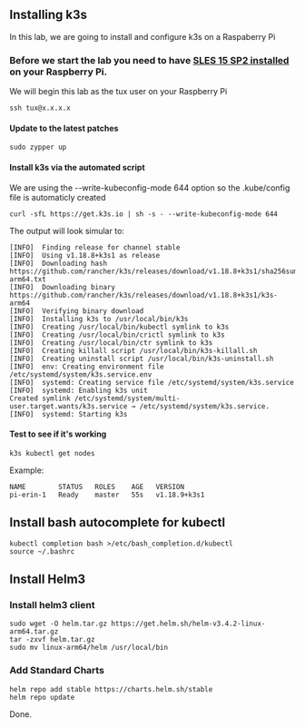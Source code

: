## Installing k3s

In this lab, we are going to install and configure k3s on a Raspaberry Pi

### Before we start the lab you need to have <a href="SLESonRPi.md">SLES 15 SP2 installed</a> on your Raspberry Pi.

We will begin this lab as the tux user on your Raspberry Pi

    ssh tux@x.x.x.x

#### Update to the latest patches
```
sudo zypper up
```
#### Install k3s via the automated script

We are using the --write-kubeconfig-mode 644 option so the .kube/config file is automaticly created
```
curl -sfL https://get.k3s.io | sh -s - --write-kubeconfig-mode 644
```
The output will look simular to:

```
[INFO]  Finding release for channel stable
[INFO]  Using v1.18.8+k3s1 as release
[INFO]  Downloading hash https://github.com/rancher/k3s/releases/download/v1.18.8+k3s1/sha256sum-arm64.txt
[INFO]  Downloading binary https://github.com/rancher/k3s/releases/download/v1.18.8+k3s1/k3s-arm64
[INFO]  Verifying binary download
[INFO]  Installing k3s to /usr/local/bin/k3s
[INFO]  Creating /usr/local/bin/kubectl symlink to k3s
[INFO]  Creating /usr/local/bin/crictl symlink to k3s
[INFO]  Creating /usr/local/bin/ctr symlink to k3s
[INFO]  Creating killall script /usr/local/bin/k3s-killall.sh
[INFO]  Creating uninstall script /usr/local/bin/k3s-uninstall.sh
[INFO]  env: Creating environment file /etc/systemd/system/k3s.service.env
[INFO]  systemd: Creating service file /etc/systemd/system/k3s.service
[INFO]  systemd: Enabling k3s unit
Created symlink /etc/systemd/system/multi-user.target.wants/k3s.service → /etc/systemd/system/k3s.service.
[INFO]  systemd: Starting k3s
```

#### Test to see if it's working
```
k3s kubectl get nodes
```
Example:

```
NAME        STATUS   ROLES    AGE   VERSION
pi-erin-1   Ready    master   55s   v1.18.9+k3s1
```
## Install bash autocomplete for kubectl

    kubectl completion bash >/etc/bash_completion.d/kubectl
    source ~/.bashrc

## Install Helm3

### Install helm3 client
```
sudo wget -O helm.tar.gz https://get.helm.sh/helm-v3.4.2-linux-arm64.tar.gz
tar -zxvf helm.tar.gz
sudo mv linux-arm64/helm /usr/local/bin
```

### Add Standard Charts
```
helm repo add stable https://charts.helm.sh/stable
helm repo update
```


Done.
